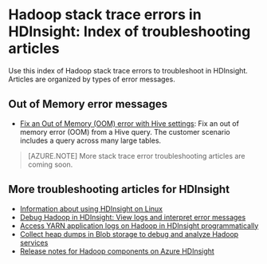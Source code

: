 <!-- not suitable for Mooncake -->

<properties
	pageTitle="Hadoop stack trace error messages | Azure"
	description="Index of Hadoop stack trace error messages in HDInsight. Find the error in the list to see troubleshooting information."
	keywords="stack trace, error messages"
	services="hdinsight"
	documentationCenter="NA"
	authors="cjgronlund"
	manager="paulettm"
	editor="cgronlun"/>

<tags
	ms.service="hdinsight"
	ms.date="12/09/2015"
	wacn.date=""/>

# Hadoop stack trace errors in HDInsight: Index of troubleshooting articles

Use this index of Hadoop stack trace errors to troubleshoot in HDInsight. Articles are organized by types of error messages.

## Out of Memory error messages
* [Fix an Out of Memory (OOM) error with Hive settings](/documentation/articles/hdinsight-hadoop-hive-out-of-memory-error-oom):
 	Fix an out of memory error (OOM) from a Hive query. The customer scenario includes a query across many large tables.

> [AZURE.NOTE] More stack trace error troubleshooting articles are coming soon.

## More troubleshooting articles for HDInsight

* [Information about using HDInsight on Linux](/documentation/articles/hdinsight-hadoop-linux-information)
* [Debug Hadoop in HDInsight: View logs and interpret error messages](/documentation/articles/hhdinsight-debug-jobs)
* [Access YARN application logs on Hadoop in HDInsight programmatically](/documentation/articles/hdinsight-hadoop-access-yarn-app-logs)
* [Collect heap dumps in Blob storage to debug and analyze Hadoop services](/documentation/articles/hdinsight-hadoop-collect-debug-heap-dumps)
* [Release notes for Hadoop components on Azure HDInsight](/documentation/articles/hdinsight-release-notes)
